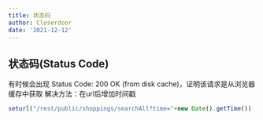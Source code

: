 ```yaml
---
title: 状态码
author: Closerdoor
date: '2021-12-12'
---
```


## 状态码(Status Code)
有时候会出现 Status Code: 200 OK (from disk cache)，证明该请求是从浏览器缓存中获取
解决方法：在url后增加时间戳
```js
seturl("/rest/public/shoppings/searchAll?time="+new Date().getTime())
```